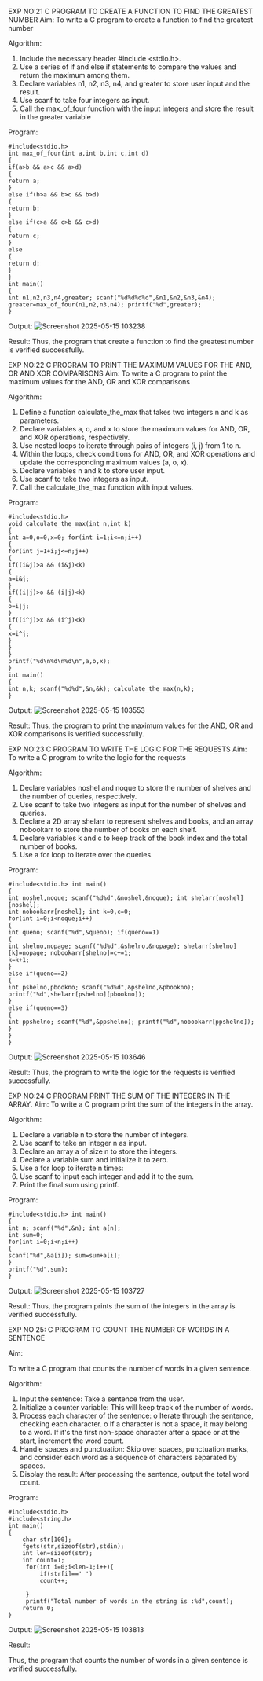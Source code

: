 

EXP NO:21 C PROGRAM TO CREATE A FUNCTION TO FIND THE GREATEST NUMBER
Aim:
To write a C program to create a function to find the greatest number

Algorithm:
1.	Include the necessary header #include <stdio.h>.
2.	Use a series of if and else if statements to compare the values and return the maximum among them.
3.	Declare variables n1, n2, n3, n4, and greater to store user input and the result.
4.	Use scanf to take four integers as input.
5.	Call the max_of_four function with the input integers and store the result in the greater variable
 
Program:
```
#include<stdio.h>
int max_of_four(int a,int b,int c,int d)
{
if(a>b && a>c && a>d)
{
return a;
}
else if(b>a && b>c && b>d)
{
return b;
}
else if(c>a && c>b && c>d)
{
return c;
}
else
{
return d;
}
}
int main()
{
int n1,n2,n3,n4,greater; scanf("%d%d%d%d",&n1,&n2,&n3,&n4); greater=max_of_four(n1,n2,n3,n4); printf("%d",greater);
}
```

Output:
![Screenshot 2025-05-15 103238](https://github.com/user-attachments/assets/f6331cdb-171a-4110-8da2-8d264eb3fd6a)


Result:
Thus, the program  that create a function to find the greatest number is verified successfully.


 
EXP NO:22 C PROGRAM TO PRINT THE MAXIMUM VALUES FOR THE AND, OR AND  XOR COMPARISONS
Aim:
To write a C program to print the maximum values for the AND, OR and XOR comparisons

Algorithm:
1.	Define a function calculate_the_max that takes two integers n and k as parameters.
2.	Declare variables a, o, and x to store the maximum values for AND, OR, and XOR operations, respectively.
3.	Use nested loops to iterate through pairs of integers (i, j) from 1 to n.
4.	Within the loops, check conditions for AND, OR, and XOR operations and update the corresponding maximum values (a, o, x).
5.	Declare variables n and k to store user input.
6.	Use scanf to take two integers as input.
7.	Call the calculate_the_max function with input values.
 
Program:
```
#include<stdio.h>
void calculate_the_max(int n,int k)
{
int a=0,o=0,x=0; for(int i=1;i<=n;i++)
{
for(int j=1+i;j<=n;j++)
{
if((i&j)>a && (i&j)<k)
{
a=i&j;
}
if((i|j)>o && (i|j)<k)
{
o=i|j;
}
if((i^j)>x && (i^j)<k)
{
x=i^j;
}
}
}
printf("%d\n%d\n%d\n",a,o,x);
}
int main()
{
int n,k; scanf("%d%d",&n,&k); calculate_the_max(n,k);
}
```

Output:
![Screenshot 2025-05-15 103553](https://github.com/user-attachments/assets/915b7703-98cf-4ce0-a213-d3d998e10e46)


Result:
Thus, the program to print the maximum values for the AND, OR and XOR comparisons
is verified successfully.


 
EXP NO:23 C PROGRAM TO WRITE THE LOGIC FOR THE REQUESTS
Aim:
To write a C program to write the logic for the requests

Algorithm:
1.	Declare variables noshel and noque to store the number of shelves and the number of queries, respectively.
2.	Use scanf to take two integers as input for the number of shelves and queries.
3.	Declare a 2D array shelarr to represent shelves and books, and an array nobookarr to store the number of books on each shelf.
4.	Declare variables k and c to keep track of the book index and the total number of books.
5.	Use a for loop to iterate over the queries.
 
Program:
```
#include<stdio.h> int main()
{
int noshel,noque; scanf("%d%d",&noshel,&noque); int shelarr[noshel][noshel];
int nobookarr[noshel]; int k=0,c=0;
for(int i=0;i<noque;i++)
{
int queno; scanf("%d",&queno); if(queno==1)
{
int shelno,nopage; scanf("%d%d",&shelno,&nopage); shelarr[shelno][k]=nopage; nobookarr[shelno]=c+=1;
k=k+1;
}
else if(queno==2)
{
int pshelno,pbookno; scanf("%d%d",&pshelno,&pbookno); printf("%d",shelarr[pshelno][pbookno]);
}
else if(queno==3)
{
int ppshelno; scanf("%d",&ppshelno); printf("%d",nobookarr[ppshelno]);
}
}
}
```

Output:
![Screenshot 2025-05-15 103646](https://github.com/user-attachments/assets/95577ac6-4679-42f3-a2e9-7bcc003067c5)



Result:
Thus, the program to write the logic for the requests is verified successfully.


 
EXP NO:24 C PROGRAM PRINT THE SUM OF THE INTEGERS IN THE ARRAY.
Aim:
To write a C program print the sum of the integers in the array.

Algorithm:
1.	Declare a variable n to store the number of integers.
2.	Use scanf to take an integer n as input.
3.	Declare an array a of size n to store the integers.
4.	Declare a variable sum and initialize it to zero.
5.	Use a for loop to iterate n times:
6.	Use scanf to input each integer and add it to the sum.
7.	Print the final sum using printf.



Program:
```
#include<stdio.h> int main()
{
int n; scanf("%d",&n); int a[n];
int sum=0;
for(int i=0;i<n;i++)
{
scanf("%d",&a[i]); sum=sum+a[i];
}
printf("%d",sum);
}
```

Output:
![Screenshot 2025-05-15 103727](https://github.com/user-attachments/assets/03dce65a-d836-4ef5-932c-065e8c34ea3a)


 


Result:
Thus, the program prints the sum of the integers in the array is verified successfully.


 
EXP NO 25: C PROGRAM TO COUNT THE NUMBER OF WORDS IN A      SENTENCE



Aim:

To write a C program that counts the number of words in a given sentence.

Algorithm:

1.	Input the sentence: Take a sentence from the user.
2.	Initialize a counter variable: This will keep track of the number of words.
3.	Process each character of the sentence:
o	Iterate through the sentence, checking each character.
o	If a character is not a space, it may belong to a word. If it's the first non-space character after a space or at the start, increment the word count.
4.	Handle spaces and punctuation: Skip over spaces, punctuation marks, and consider each word as a sequence of characters separated by spaces.
5.	Display the result: After processing the sentence, output the total word count.



Program:
```
#include<stdio.h>
#include<string.h>
int main()
{
    char str[100];
    fgets(str,sizeof(str),stdin);
    int len=sizeof(str);
    int count=1;
     for(int i=0;i<len-1;i++){
         if(str[i]==' ')
         count++;
         
     }
     printf("Total number of words in the string is :%d",count);
    return 0;
}
```

Output:
![Screenshot 2025-05-15 103813](https://github.com/user-attachments/assets/04c229b5-5c88-4a71-af73-11b2a4869957)




Result:

Thus, the program that counts the number of words in a given sentence is verified 
successfully.
